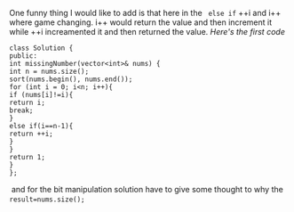 One funny thing I would like to add is that here in the ` else if`  ++i and i++ where game changing. i++ would return the value and then increment it while ++i increamented it and then returned the value.
*Here's the first code*
​
```
class Solution {
public:
int missingNumber(vector<int>& nums) {
int n = nums.size();
sort(nums.begin(), nums.end());
for (int i = 0; i<n; i++){
if (nums[i]!=i){
return i;
break;
}
else if(i==n-1){
return ++i;
}
}
return 1;
}
};
```
​
and for the bit manipulation solution have to give some thought to why the `result=nums.size();`
​
​